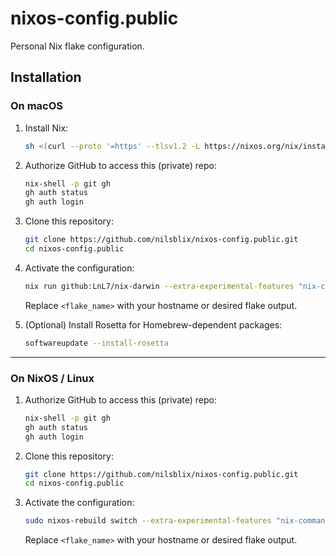 # nixos-config.public

Personal Nix flake configuration.

## Installation

### On macOS

1. Install Nix:

    ```bash
    sh <(curl --proto '=https' --tlsv1.2 -L https://nixos.org/nix/install)
    ```

2. Authorize GitHub to access this (private) repo:

    ```bash
    nix-shell -p git gh
    gh auth status
    gh auth login
    ```

3. Clone this repository:

    ```bash
    git clone https://github.com/nilsblix/nixos-config.public.git
    cd nixos-config.public
    ```

4. Activate the configuration:

    ```bash
    nix run github:LnL7/nix-darwin --extra-experimental-features "nix-command flakes" -- switch --flake .#<flake_name>
    ```

    Replace `<flake_name>` with your hostname or desired flake output.

5. (Optional) Install Rosetta for Homebrew-dependent packages:

    ```bash
    softwareupdate --install-rosetta
    ```

---

### On NixOS / Linux

1. Authorize GitHub to access this (private) repo:

    ```bash
    nix-shell -p git gh
    gh auth status
    gh auth login
    ```

2. Clone this repository:

    ```bash
    git clone https://github.com/nilsblix/nixos-config.public.git
    cd nixos-config.public
    ```

3. Activate the configuration:

    ```bash
    sudo nixos-rebuild switch --extra-experimental-features "nix-command flakes" --flake .#<flake_name>
    ```

    Replace `<flake_name>` with your hostname or desired flake output.
